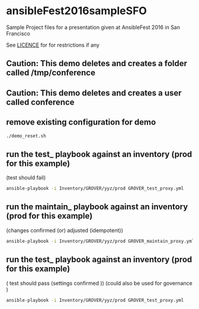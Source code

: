 # ansibleFest2016sampleSFO
Sample Project files for a presentation given at AnsibleFest 2016 in San Francisco

See [LICENCE](README.md) for for restrictions if any

## Caution: This demo deletes and creates a folder called /tmp/conference
## Caution: This demo deletes and creates a user called conference


## remove existing configuration for demo

```bash
./demo_reset.sh
```

## run the test_ playbook against an inventory (prod for this example)

(test should fail)

```bash
ansible-playbook -i Inventory/GROVER/yyz/prod GROVER_test_proxy.yml
```

## run the maintain_ playbook against an inventory (prod for this example)
(changes confirmed (or) adjusted (idempotent))

```bash
ansible-playbook -i Inventory/GROVER/yyz/prod GROVER_maintain_proxy.yml -u root
```

## run the test_ playbook against an inventory (prod for this example)
( test should pass (settings confirmed )) (could also be used for governance )

```bash
ansible-playbook -i Inventory/GROVER/yyz/prod GROVER_test_proxy.yml
```


